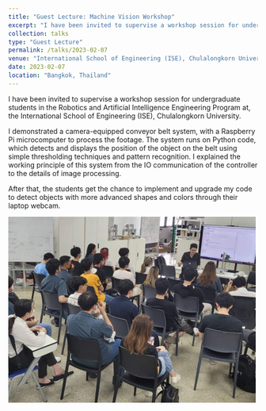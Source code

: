 ```yaml
---
title: "Guest Lecture: Machine Vision Workshop"
excerpt: "I have been invited to supervise a workshop session for undergraduate students in the Robotics and Artificial Intelligence Engineering Program at, the International School of Engineering (ISE), Chulalongkorn University.<br/><br/><img src='/images/talks_images/Talk-2023-02-07.png'>"
collection: talks
type: "Guest Lecture"
permalink: /talks/2023-02-07
venue: "International School of Engineering (ISE), Chulalongkorn University"
date: 2023-02-07
location: "Bangkok, Thailand"
---
```


I have been invited to supervise a workshop session for undergraduate students in the Robotics and Artificial Intelligence Engineering Program at, the International School of Engineering (ISE), Chulalongkorn University.

I demonstrated a camera-equipped conveyor belt system, with a Raspberry Pi microcomputer to process the footage. The system runs on Python code, which detects and displays the position of the object on the belt using simple thresholding techniques and pattern recognition. I explained the working principle of this system from the IO communication of the controller to the details of image processing. 

After that, the students get the chance to implement and upgrade my code to detect objects with more advanced shapes and colors through their laptop webcam.

<img src='/images/talks_images/Talk-2023-02-07.png'>